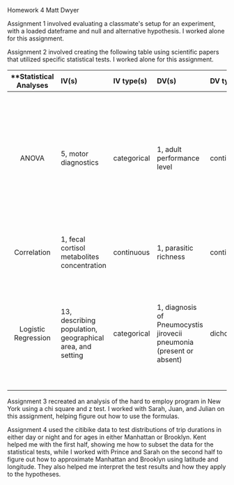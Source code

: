 Homework 4
Matt Dwyer

Assignment 1 involved evaluating a classmate's setup for an experiment, with a loaded dateframe and null and alternative hypothesis. I worked alone for this assignment.

Assignment 2 involved creating the following table using scientific papers that utilized specific statistical tests. I worked alone for this assignment. 

| **Statistical Analyses	|  IV(s)  |  IV type(s) |  DV(s)  |  DV type(s)  |  Control Var | Control Var type  | Question to be answered | _H0_ | alpha | link to paper **| 
|:----------:|:----------|:------------|:-------------|:-------------|:------------|:------------- |:------------------|:----:|:-------:|:-------|
ANOVA	| 5, motor diagnostics | categorical | 1, adult performance level| continuous | 3, maturation characterists | continuous (could also be categorical) | Can motor diagnostics significantly predict the adult performance levels? | 5 motor tests > p | 0.001 | [The influence of speed abilities and technical skills in early adolescence on adult success in soccer: A long-term prospective analysis using ANOVA and SEM approaches](http://journals.plos.org/plosone/article?id=10.1371/journal.pone.0182211) |
Correlation	| 1, fecal cortisol metabolites concentration | continuous | 1, parasitic richness| continuous | 1, random intercept for pack identity | continuous | What is the relationship between stress and parasitic infection? | r = 0 | 0.05 | [Environmental and Intrinsic Correlates of Stress in Free-Ranging Wolves](http://journals.plos.org/plosone/article?id=10.1371/journal.pone.0137378) |
Logistic Regression	| 13, describing population, geographical area, and setting | categorical | 1, diagnosis of Pneumocystis jirovecii pneumonia (present or absent)| dichotomous | Many including per capita GDP in US constant dollars, geographical area | continuous | What are the predictors of Pneumocystis jirovecii pneumonia in low and middle income countries? | Exp(B) = 0 | 0.05 | [Pneumocystis jirovecii Pneumonia in Tropical and Low and Middle Income Countries: A Systematic Review and Meta-Regression](http://journals.plos.org/plosone/article?id=10.1371/journal.pone.0069969) |
  |||||||||

Assignment 3 recreated an analysis of the hard to employ program in New York using a chi square and z test. I worked with Sarah, Juan, and Julian on this assignment, helping figure out how to use the formulas.

Assignment 4 used the citibike data to test distributions of trip durations in either day or night and for ages in either Manhattan or Brooklyn. Kent helped me with the first half, showing me how to subset the data for the statistical tests, while I worked with Prince and  Sarah on the second half to figure out how to approximate Manhattan and Brooklyn using latitude and longitude. They also helped me interpret the test results and how they apply to the hypotheses.
